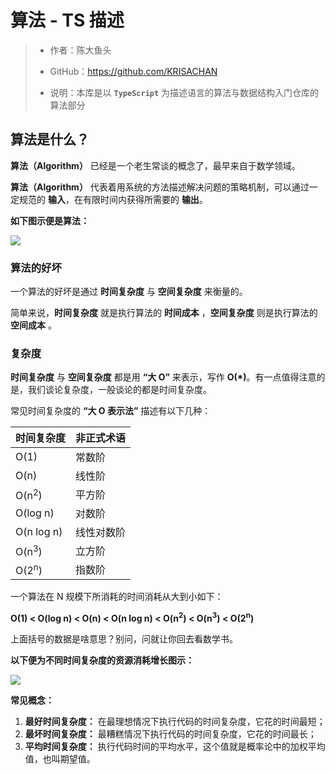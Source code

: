 # 算法 - TS 描述

> -   作者：陈大鱼头
>
> -   GitHub：https://github.com/KRISACHAN
>
> -   说明：本库是以 **`TypeScript`** 为描述语言的算法与数据结构入门仓库的算法部分

## 算法是什么？

**算法（Algorithm）** 已经是一个老生常谈的概念了，最早来自于数学领域。

**算法（Algorithm）** 代表着用系统的方法描述解决问题的策略机制，可以通过一定规范的 **输入**，在有限时间内获得所需要的 **输出**。

**如下图示便是算法：**

<img src="https://fish-pond-1253945200.cos.ap-guangzhou.myqcloud.com/img/cs/sorting/a.png" style="display: block; margin: 10px auto;">

### 算法的好坏

一个算法的好坏是通过 **时间复杂度** 与 **空间复杂度** 来衡量的。

简单来说，**时间复杂度** 就是执行算法的 **时间成本** ，**空间复杂度** 则是执行算法的 **空间成本** 。

### 复杂度

**时间复杂度** 与 **空间复杂度** 都是用 **“大 O”** 来表示，写作 **O(\*)**。有一点值得注意的是，我们谈论复杂度，一般谈论的都是时间复杂度。

常见时间复杂度的 **“大 O 表示法”** 描述有以下几种：

| 时间复杂度       | 非正式术语 |
| :--------------- | :--------- |
| O(1)             | 常数阶     |
| O(n)             | 线性阶     |
| O(n<sup>2</sup>) | 平方阶     |
| O(log n)         | 对数阶     |
| O(n log n)       | 线性对数阶 |
| O(n<sup>3</sup>) | 立方阶     |
| O(2<sup>n</sup>) | 指数阶     |

一个算法在 N 规模下所消耗的时间消耗从大到小如下：

**O(1) < O(log n) < O(n) < O(n log n) < O(n<sup>2</sup>) < O(n<sup>3</sup>) < O(2<sup>n</sup>)**

上面括号的数据是啥意思？别问，问就让你回去看数学书。

**以下便为不同时间复杂度的资源消耗增长图示：**

<img src="https://fish-pond-1253945200.cos.ap-guangzhou.myqcloud.com/img/cs/sorting/oo.png" style="display: block; margin: 10px auto;">

**常见概念：**

1. **最好时间复杂度：** 在最理想情况下执行代码的时间复杂度，它花的时间最短；
2. **最坏时间复杂度：** 最糟糕情况下执行代码的时间复杂度，它花的时间最长；
3. **平均时间复杂度：** 执行代码时间的平均水平，这个值就是概率论中的加权平均值，也叫期望值。
